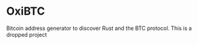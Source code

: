 # OxiBTC
Bitcoin address generator to discover Rust and the BTC protocol. This is a dropped project
